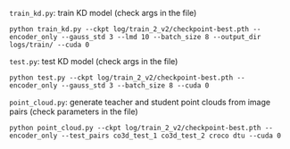 `train_kd.py`: train KD model (check args in the file)
```console
python train_kd.py --ckpt log/train_2_v2/checkpoint-best.pth --encoder_only --gauss_std 3 --lmd 10 --batch_size 8 --output_dir logs/train/ --cuda 0
```

`test.py`: test KD model (check args in the file)
```console
python test.py --ckpt log/train_2_v2/checkpoint-best.pth --encoder_only --gauss_std 3 --batch_size 8 --cuda 0
```

`point_cloud.py`: generate teacher and student point clouds from image pairs (check parameters in the file)
```console
python point_cloud.py --ckpt log/train_2_v2/checkpoint-best.pth --encoder_only --test_pairs co3d_test_1 co3d_test_2 croco dtu --cuda 0
```
